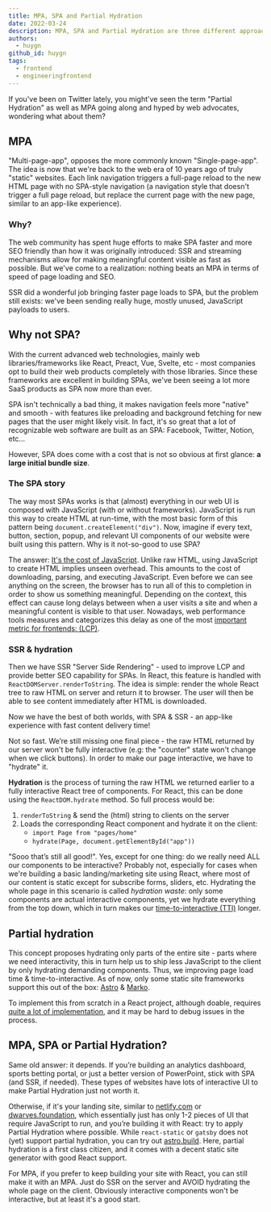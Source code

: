 ```yaml
---
title: MPA, SPA and Partial Hydration
date: 2022-03-24
description: MPA, SPA and Partial Hydration are three different approaches to building web applications.
authors:
  - huygn
github_id: huygn
tags:
  - frontend
  - engineeringfrontend
---
```


If you've been on Twitter lately, you might've seen the term "Partial Hydration" as well as MPA going along and hyped by web advocates, wondering what about them?

## MPA

"Multi-page-app", opposes the more commonly known "Single-page-app". The idea is now that we're back to the web era of 10 years ago of truly "static" websites. Each link navigation triggers a full-page reload to the new HTML page with no SPA-style navigation (a navigation style that doesn't trigger a full page reload, but replace the current page with the new page, similar to an app-like experience).

### Why?

The web community has spent huge efforts to make SPA faster and more SEO friendly than how it was originally introduced: SSR and streaming mechanisms allow for making meaningful content visible as fast as possible. But we've come to a realization: nothing beats an MPA in terms of speed of page loading and SEO.

SSR did a wonderful job bringing faster page loads to SPA, but the problem still exists: we've been sending really huge, mostly unused, JavaScript payloads to users.

## Why not SPA?

With the current advanced web technologies, mainly web libraries/frameworks like React, Preact, Vue, Svelte, etc - most companies opt to build their web products completely with those libraries. Since these frameworks are excellent in building SPAs, we've been seeing a lot more SaaS products as SPA now more than ever.

SPA isn't technically a bad thing, it makes navigation feels more "native" and smooth - with features like preloading and background fetching for new pages that the user might likely visit. In fact, it's so great that a lot of recognizable web software are built as an SPA: Facebook, Twitter, Notion, etc...

However, SPA does come with a cost that is not so obvious at first glance: **a large initial bundle size**.

### The SPA story

The way most SPAs works is that (almost) everything in our web UI is composed with JavaScript (with or without frameworks). JavaScript is run this way to create HTML at run-time, with the most basic form of this pattern being `document.createElement("div")`. Now, imagine if every text, button, section, popup, and relevant UI components of our website were built using this pattern. Why is it not-so-good to use SPA?

The answer: [It's the cost of JavaScript](https://timkadlec.com/remembers/2020-04-21-the-cost-of-javascript-frameworks/). Unlike raw HTML, using JavaScript to create HTML implies unseen overhead. This amounts to the cost of downloading, parsing, and executing JavaScript. Even before we can see anything on the screen, the browser has to run all of this to completion in order to show us something meaningful. Depending on the context, this effect can cause long delays between when a user visits a site and when a meaningful content is visible to that user. Nowadays, web performance tools measures and categorizes this delay as one of the most [important metric for frontends: (LCP)](https://web.dev/lcp/).

### SSR & hydration

Then we have SSR "Server Side Rendering" - used to improve LCP and provide better SEO capability for SPAs. In React, this feature is handled with `ReactDOMServer.renderToString`. The idea is simple: render the whole React tree to raw HTML on server and return it to browser. The user will then be able to see content immediately after HTML is downloaded.

Now we have the best of both worlds, with SPA & SSR - an app-like experience with fast content delivery time!

Not so fast. We’re still missing one final piece - the raw HTML returned by our server won't be fully interactive (e.g: the "counter" state won't change when we click buttons). In order to make our page interactive, we have to "hydrate" it.

**Hydration** is the process of turning the raw HTML we returned earlier to a fully interactive React tree of components. For React, this can be done using the `ReactDOM.hydrate` method. So full process would be:

1. `renderToString` & send the (html) string to clients on the server
2. Loads the corresponding React component and hydrate it on the client:
   - `import Page from "pages/home"`
   - `hydrate(Page, document.getElementById("app"))`

"Sooo that’s still all good!". Yes, except for one thing: do we really need ALL our components to be interactive? Probably not, especially for cases when we're building a basic landing/marketing site using React, where most of our content is static except for subscribe forms, sliders, etc. Hydrating the whole page in this scenario is called _hydration waste_: only some components are actual interactive components, yet we hydrate everything from the top down, which in turn makes our [time-to-interactive (TTI)](https://web.dev/interactive/) longer.

## Partial hydration

This concept proposes hydrating only parts of the entire site - parts where we need interactivity, this in turn help us to ship less JavaScript to the client by only hydrating demanding components. Thus, we improving page load time & time-to-interactive. As of now, only some static site frameworks support this out of the box: [Astro](https://docs.astro.build/core-concepts/component-hydration) & [Marko](https://markojs.com/).

To implement this from scratch in a React project, although doable, requires [quite a lot of implementation](https://medium.com/@luke_schmuke/how-we-achieved-the-best-web-performance-with-partial-hydration-20fab9c808d5), and it may be hard to debug issues in the process.

## MPA, SPA or Partial Hydration?

Same old answer: it depends. If you’re building an analytics dashboard, sports betting portal, or just a better version of PowerPoint, stick with SPA (and SSR, if needed). These types of websites have lots of interactive UI to make Partial Hydration just not worth it.

Otherwise, if it's your landing site, similar to [netlify.com](http://netlify.com/) or [dwarves.foundation](https://dwarves.foundation/), which essentially just has only 1-2 pieces of UI that require JavaScript to run, and you’re building it with React: try to apply Partial Hydration where possible. While `react-static` or `gatsby` does not (yet) support partial hydration, you can try out [astro.build](https://astro.build/). Here, partial hydration is a first class citizen, and it comes with a decent static site generator with good React support.

For MPA, if you prefer to keep building your site with React, you can still make it with an MPA. Just do SSR on the server and AVOID hydrating the whole page on the client. Obviously interactive components won't be interactive, but at least it's a good start.
